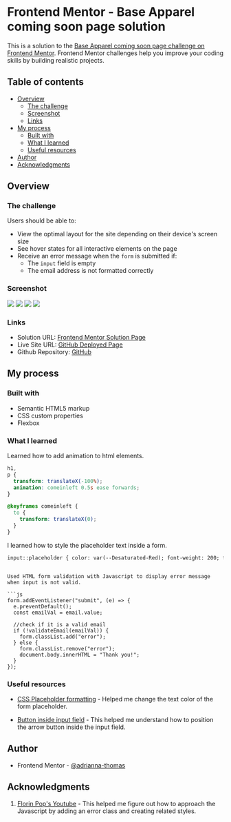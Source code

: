 # Frontend Mentor - Base Apparel coming soon page solution

This is a solution to the [Base Apparel coming soon page challenge on Frontend Mentor](https://www.frontendmentor.io/challenges/base-apparel-coming-soon-page-5d46b47f8db8a7063f9331a0). Frontend Mentor challenges help you improve your coding skills by building realistic projects.

## Table of contents

- [Overview](#overview)
  - [The challenge](#the-challenge)
  - [Screenshot](#screenshot)
  - [Links](#links)
- [My process](#my-process)
  - [Built with](#built-with)
  - [What I learned](#what-i-learned)
  - [Useful resources](#useful-resources)
- [Author](#author)
- [Acknowledgments](#acknowledgments)

## Overview

### The challenge

Users should be able to:

- View the optimal layout for the site depending on their device's screen size
- See hover states for all interactive elements on the page
- Receive an error message when the `form` is submitted if:
  - The `input` field is empty
  - The email address is not formatted correctly

### Screenshot

![](./screenshots/mobile-screenshot.png)
![](./screenshots/mobile-screenshot-active.png)
![](./screenshots/desktop-screenshot.png)
![](./screenshots/desktop-screenshot-active.png)

### Links

- Solution URL: [Frontend Mentor Solution Page](https://www.frontendmentor.io/solutions/base-apparel-coming-soon-page-ryBiaUlB5)
- Live Site URL: [GitHub Deployed Page](https://adrianna-thomas.github.io/base-apparel-coming-soon-page/)
- Github Repository: [GitHub](https://github.com/adrianna-thomas/base-apparel-coming-soon-page)

## My process

### Built with

- Semantic HTML5 markup
- CSS custom properties
- Flexbox

### What I learned

Learned how to add animation to html elements.


```css
h1,
p {
  transform: translateX(-100%);
  animation: comeinleft 0.5s ease forwards;
}

@keyframes comeinleft {
  to {
    transform: translateX(0);
  }
}
```

I learned how to style the placeholder text inside a form.

```html
input::placeholder { color: var(--Desaturated-Red); font-weight: 200; font-size: 14px; }
```


```

Used HTML form validation with Javascript to display error message when input is not valid.

```js
form.addEventListener("submit", (e) => {
  e.preventDefault();
  const emailVal = email.value;

  //check if it is a valid email
  if (!validateEmail(emailVal)) {
    form.classList.add("error");
  } else {
    form.classList.remove("error");
    document.body.innerHTML = "Thank you!";
  }
});
```


### Useful resources

- [CSS Placeholder formatting](https://www.w3schools.com/howto/howto_css_placeholder.asp) - Helped me change the text color of the form placeholder.

- [Button inside input field](https://www.geeksforgeeks.org/how-to-put-a-responsive-clear-button-inside-html-input-text-field/) - This helped me understand how to position the arrow button inside the input field.

## Author

- Frontend Mentor - [@adrianna-thomas](https://www.frontendmentor.io/profile/adrianna-thomas)

## Acknowledgments

1. [Florin Pop's Youtube](https://www.youtube.com/watch?v=8A7-0gsbHA0&ab_channel=FlorinPop) - This helped me figure out how to approach the Javascript by adding an error class and creating related styles.
